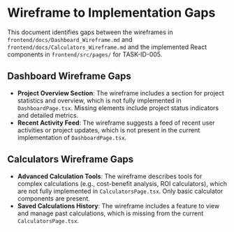 # Wireframe to Implementation Gaps

This document identifies gaps between the wireframes in `frontend/docs/Dashboard_Wireframe.md` and `frontend/docs/Calculators_Wireframe.md` and the implemented React components in `frontend/src/pages/` for TASK-ID-005.

## Dashboard Wireframe Gaps
- **Project Overview Section**: The wireframe includes a section for project statistics and overview, which is not fully implemented in `DashboardPage.tsx`. Missing elements include project status indicators and detailed metrics.
- **Recent Activity Feed**: The wireframe suggests a feed of recent user activities or project updates, which is not present in the current implementation of `DashboardPage.tsx`.

## Calculators Wireframe Gaps
- **Advanced Calculation Tools**: The wireframe describes tools for complex calculations (e.g., cost-benefit analysis, ROI calculators), which are not fully implemented in `CalculatorsPage.tsx`. Only basic calculator components are present.
- **Saved Calculations History**: The wireframe includes a feature to view and manage past calculations, which is missing from the current `CalculatorsPage.tsx`.
